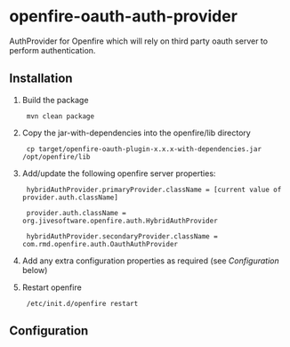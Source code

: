 openfire-oauth-auth-provider
==========================

AuthProvider for Openfire which will rely on third party oauth server to perform authentication. 

Installation
------------
1. Build the package

		mvn clean package

2. Copy the jar-with-dependencies into the openfire/lib directory

		cp target/openfire-oauth-plugin-x.x.x-with-dependencies.jar /opt/openfire/lib
		
3. Add/update the following openfire server properties:

		hybridAuthProvider.primaryProvider.className = [current value of provider.auth.className]
		
		provider.auth.className = org.jivesoftware.openfire.auth.HybridAuthProvider
	
		hybridAuthProvider.secondaryProvider.className = com.rmd.openfire.auth.OauthAuthProvider

4. Add any extra configuration properties as required (see *Configuration* below)

5. Restart openfire

		/etc/init.d/openfire restart
		
Configuration
-------------
